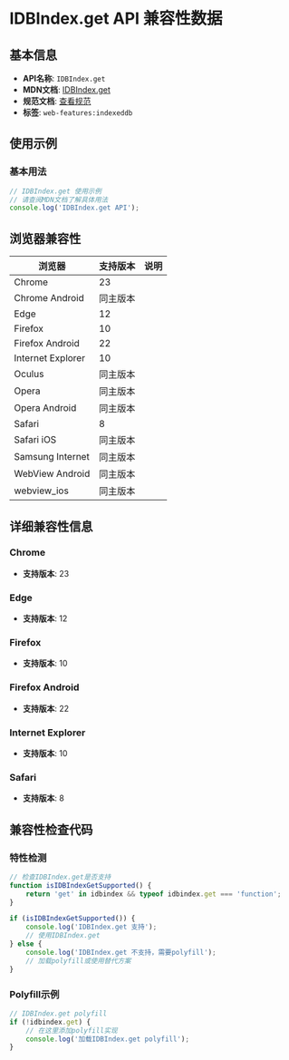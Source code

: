 # IDBIndex.get API 兼容性数据

## 基本信息

- **API名称**: `IDBIndex.get`
- **MDN文档**: [IDBIndex.get](https://developer.mozilla.org/docs/Web/API/IDBIndex/get)
- **规范文档**: [查看规范](https://w3c.github.io/IndexedDB/#ref-for-dom-idbindex-get①)
- **标签**: `web-features:indexeddb`

## 使用示例

### 基本用法

```javascript
// IDBIndex.get 使用示例
// 请查阅MDN文档了解具体用法
console.log('IDBIndex.get API');
```

## 浏览器兼容性

| 浏览器 | 支持版本 | 说明 |
|--------|----------|------|
| Chrome | 23 |  |
| Chrome Android | 同主版本 |  |
| Edge | 12 |  |
| Firefox | 10 |  |
| Firefox Android | 22 |  |
| Internet Explorer | 10 |  |
| Oculus | 同主版本 |  |
| Opera | 同主版本 |  |
| Opera Android | 同主版本 |  |
| Safari | 8 |  |
| Safari iOS | 同主版本 |  |
| Samsung Internet | 同主版本 |  |
| WebView Android | 同主版本 |  |
| webview_ios | 同主版本 |  |

## 详细兼容性信息

### Chrome

- **支持版本**: 23

### Edge

- **支持版本**: 12

### Firefox

- **支持版本**: 10

### Firefox Android

- **支持版本**: 22

### Internet Explorer

- **支持版本**: 10

### Safari

- **支持版本**: 8

## 兼容性检查代码

### 特性检测

```javascript
// 检查IDBIndex.get是否支持
function isIDBIndexGetSupported() {
    return 'get' in idbindex && typeof idbindex.get === 'function';
}

if (isIDBIndexGetSupported()) {
    console.log('IDBIndex.get 支持');
    // 使用IDBIndex.get
} else {
    console.log('IDBIndex.get 不支持，需要polyfill');
    // 加载polyfill或使用替代方案
}
```

### Polyfill示例

```javascript
// IDBIndex.get polyfill
if (!idbindex.get) {
    // 在这里添加polyfill实现
    console.log('加载IDBIndex.get polyfill');
}
```

